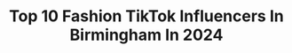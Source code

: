 ---
title: Top 10 Fashion TikTok Influencers In Birmingham In 2024
description: >-
  Find top fashion TikTok influencers in Birmingham in 2024. Most popular hashtags: #fyp #foryoupage #foryou #fashion.
platform: TikTok
hits: 4
text_top: Identify the top-rated TikTok accounts on inBeat.
text_bottom: Our platform holds 4 TikTok influencers like this in Birmingham, United Kingdom for you to connect with.
profiles:
  - username: "lushspabirmingham"
    fullname: >-
      Lush Spa Birmingham
    bio: >-
      All your favourite videos from Lush Spa Birmingham!
    location: "United Kingdom"
    followers: 73900
    engagement: 2132
    commentsToLikes: 0.006489
    id: ck83z4c98xlqb0j78xhg6317x
    verified: false
    hashtags: "#playwithlife, #bathbomb, #lushlife, #lushbath"
  - username: "angelo3510"
    fullname: >-
      angelo
    bio: >-
      Birmingham/Hull Medical Student 🩺/Artist 🎨 19
    location: "United Kingdom"
    followers: 6371
    engagement: 1225
    commentsToLikes: 0.024941
    id: ckbw6cu7fycta0j23l522hmxn
    verified: false
    hashtags: "#diy, #fyp, #painting, #foryoupage"
  - username: "acertom"
    fullname: >-
      Acertom
    bio: >-
      Where did the fish stay on noah’s ark?
    location: "United Kingdom"
    followers: 8072
    engagement: 1045
    commentsToLikes: 0.055658
    id: ckd64zzui2nqh0j23gyyt7eso
    verified: false
    hashtags: "#fashion, #foryou, #yuh, #vintage"
  - username: "jams_the_man"
    fullname: >-
      Jam
    bio: >-
      Mixed videos enjoy 😉
    location: "United Kingdom"
    followers: 12600
    engagement: 1963
    commentsToLikes: 0.157365
    id: ckcp23vbxbhbn0j235tk7q1f6
    verified: false
    hashtags: "#lol, #eid, #friends, #fyi"
  - username: "fashionwithmae"
    fullname: >-
      mae 🤍
    bio: >-
      💌 - beachutsstiktok@gmail.com im back guys <3 all things fashion and lifestyle
    location: "United Kingdom"
    followers: 7713
    engagement: 2923
    commentsToLikes: 0.143809
    id: ckc7nj76mtnxg0j23kaz9owb2
    verified: false
    hashtags: "#foryoupage, #lifestyle, #beach, #fyp"
  - username: "pop_sausage"
    fullname: >-
      pop the saus. 
    bio: >-
      Rescue queen. Fashion whore. London warrior instagram pop_sausage
    location: "United Kingdom"
    followers: 36400
    engagement: 3228
    commentsToLikes: 0.176973
    id: ckav2ei0f8i2v0j23dknz44pf
    verified: true
    hashtags: "#dog, #dogs, #feelgoodfactor, #topdog"
  - username: "halle.isobel.art"
    fullname: >-
      halle isobel
    bio: >-
      💋Hair and Makeup Artist for Film/TV/Fashion💋 Follow me on Instagram for more!
    location: "United Kingdom"
    followers: 7522
    engagement: 1673
    commentsToLikes: 0.058425
    id: ckd08whw4bb610j23oj80qv7j
    verified: false
    hashtags: "#sfx, #fyp, #makeup, #sfxmakeup"
  - username: "annarachellll"
    fullname: >-
      Anna Rachel
    bio: >-
      Povs & fashion 107k extremely cool ppl My biz-itsanna_life@hotmail.com She/her
    location: "United Kingdom"
    followers: 107000
    engagement: 1967
    commentsToLikes: 0.025637
    id: ckauv8vk3099b0j23e0u3ctyp
    verified: false
    hashtags: "#acting, #fyp, #pov, #sheinhaul"
  - username: "isitdanidawks"
    fullname: >-
      Dani Dawks
    bio: >-
      ♻️All things Upcycling, DIY's and Fashion❗ IG - @isitdanidawks 🇬🇧
    location: "United Kingdom"
    followers: 10500
    engagement: 1489
    commentsToLikes: 0.045714
    id: ckbfh6wwpckuy0j235i65ovg5
    verified: false
    hashtags: "#upcycledfashion, #tiktokuk, #upcycle, #learnontiktok"
  - username: "sadusagi"
    fullname: >-
      Addy senpai
    bio: >-
      Ig: addychansenpai harajuku fashion & kawaii lifestyle ⬇️wishlist & links⬇️
    location: "United Kingdom"
    followers: 488400
    engagement: 2319
    commentsToLikes: 0.018877
    id: ck9euzbkofw110j78xprvxc9e
    verified: false
    hashtags: "#taskmasterpiece, #gamergirl, #ourhouse2021, #weeb"
---